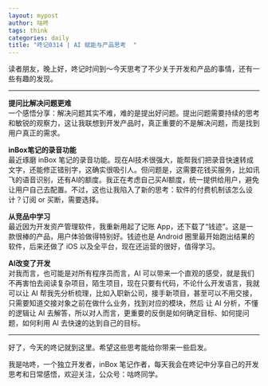 ```yaml
---
layout: mypost
author: 咕咚
tags: think
categories: daily
title: "咚记0314 | AI 赋能与产品思考  "
---
```


读者朋友，晚上好，咚记时间到～今天思考了不少关于开发和产品的事情，还有一些有趣的发现。

---

**提问比解决问题更难**  
一个感悟分享：解决问题其实不难，难的是提出好问题。提出问题需要持续的思考和敏锐的观察力，这让我联想到开发产品时，真正重要的不是解决问题，而是找到用户真正的需求。

**inBox笔记的录音功能**  
最近琢磨 inBox 笔记的录音功能。现在AI技术很强大，能帮我们把录音快速转成文字，还能修正错别字，这确实很吸引人。但问题是，这需要花钱买服务，比如讯飞的语音识别，还有AI的额度。我正在考虑自己买AI额度，统一提供给用户，避免让用户自己去配置。不过，这也让我陷入了新的思考：软件的付费机制该怎么设计？订阅 or 买断，需要选择。

**从竞品中学习**  
最近因为开发资产管理软件，我重新用起了记账 App，还下载了“钱迹”。这是一款很棒的产品，用户体验做得特别好。钱迹也是 Android 圈里最开始跑出结果的软件，后来还做了 iOS 以及全平台，现在还运营的很好，值得学习。

**AI改变了开发**  
对我而言，也可能是对所有程序员而言，AI 可以带来一个直观的感受，就是我们不再害怕去阅读复杂项目，陌生项目，现在只要有代码，不论什么开发语言，我就可以让 AI 帮我先分析梳理，比如入职新公司，接手新项目，甚至可以不用交接，只需要知道交接对象之前在做什么业务，找到对应的模块，然后 让 AI 分析，不懂的逻辑让 AI 去解答，所以对人而言，更重要的反倒是如何确定目标、如何提问题，如何利用 AI 去快速的达到自己的目标。

---

好了，今天的咚记就到这里。希望这些思考能给你带来一些启发。

我是咕咚，一个独立开发者，inBox 笔记作者，每天我会在咚记中分享自己的开发思考和日常感悟，欢迎关注，公众号：咕咚同学。